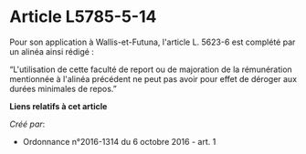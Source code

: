 # Article L5785-5-14

Pour son application à Wallis-et-Futuna, l'article L. 5623-6 est complété par un alinéa ainsi rédigé : 

“L'utilisation de cette faculté de report ou de majoration de la rémunération mentionnée à l'alinéa précédent ne peut pas
avoir pour effet de déroger aux durées minimales de repos.”

**Liens relatifs à cet article**

_Créé par_:

  - Ordonnance n°2016-1314 du 6 octobre 2016 - art. 1
